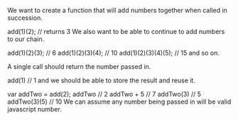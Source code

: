 We want to create a function that will add numbers together when called in succession.

add(1)(2); 
// returns 3
We also want to be able to continue to add numbers to our chain.

add(1)(2)(3); // 6
add(1)(2)(3)(4); // 10
add(1)(2)(3)(4)(5); // 15
and so on.

A single call should return the number passed in.

add(1) // 1
and we should be able to store the result and reuse it.

var addTwo = add(2);
addTwo // 2
addTwo + 5 // 7
addTwo(3) // 5
addTwo(3)(5) // 10
We can assume any number being passed in will be valid javascript number.
